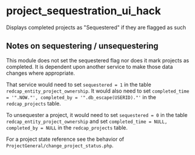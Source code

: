 # project_sequestration_ui_hack
Displays completed projects as "Sequestered" if they are flagged as such

## Notes on sequestering / unsequestering

This module does not set the sequestered flag nor does it mark projects as completed. It is dependent upon another service to make those data changes where appropriate.

That service would need to set `sequestered = 1` in the table `redcap_entity_project_ownership`. It would also need to set `completed_time = '".NOW."', completed_by = '".db_escape(USERID)."'` in the `redcap_projects` table.

To unsequester a project, it would need to set `sequestered = 0` in the table `redcap_entity_project_ownership` and set `completed_time = NULL, completed_by = NULL` in the `redcap_projects` table.

For a project state reference see the behavior of `ProjectGeneral/change_project_status.php`.
